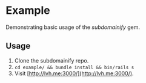 # Example

Demonstrating basic usage of the *subdomainify* gem.

## Usage

1. Clone the subdomainify repo.
2. `cd example/ && bundle install && bin/rails s`
3. Visit [http://lvh.me:3000/](http://lvh.me:3000/).
